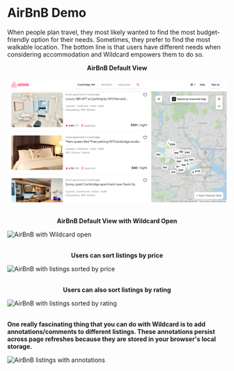 # AirBnB Demo

When people plan travel, they most likely wanted to find the most budget-friendly option for their needs. Sometimes, they prefer to find the most walkable location. The bottom line is that users have different needs when considering accommodation and Wildcard empowers them to do so.

**<div align="center"> AirBnB Default View </div>**

![AirBnB with Wildcard closed](_images/airbnb/wildcard_closed.png) 
<br/>
<br/>

**<div align="center"> AirBnB Default View with Wildcard Open </div>**

![AirBnB with Wildcard open](https://github.com/geoffreylitt/wildcard/blob/master/docs/photos/airbnb/wildcard_open.png) 
<br/>
<br/>

**<div align="center"> Users can sort listings by price </div>**

![AirBnB with listings sorted by price](https://github.com/geoffreylitt/wildcard/blob/master/docs/photos/airbnb/ranked_by_price.png) 
<br/>
<br/>

**<div align="center"> Users can also sort listings by rating </div>**

![AirBnB with listings sorted by rating](https://github.com/geoffreylitt/wildcard/blob/master/docs/photos/airbnb/ranked_by_rating.png) 
<br/>
<br/>

**One really fascinating thing that you can do with Wildcard is to add annotations/comments to different listings. These annotations persist across page refreshes because they are stored in your browser's local storage.**

![AirBnB listings with annotations](https://github.com/geoffreylitt/wildcard/blob/master/docs/photos/airbnb/annotations.png)
